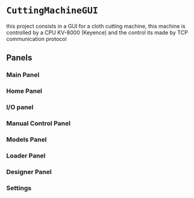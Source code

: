 # `CuttingMachineGUI`

this project consists in a GUI for a cloth cutting machine, this machine is controlled by a CPU KV-8000 (Keyence) and the control its made by TCP communication protocol

## Panels

### Main Panel

### Home Panel

### I/O panel

### Manual Control Panel

### Models Panel

### Loader Panel

### Designer Panel

### Settings

